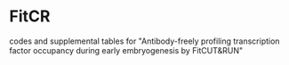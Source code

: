 # FitCR
codes and supplemental tables for "Antibody-freely profiling transcription factor occupancy during early embryogenesis by FitCUT&amp;RUN"
